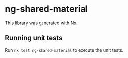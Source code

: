 # ng-shared-material

This library was generated with [Nx](https://nx.dev).

## Running unit tests

Run `nx test ng-shared-material` to execute the unit tests.
